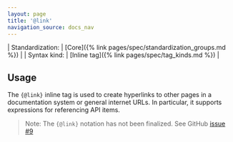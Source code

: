 ```yaml
---
layout: page
title: '@link'
navigation_source: docs_nav
---
```


| Standardization: | [Core]({% link pages/spec/standardization_groups.md %}) |
| Syntax kind: | [Inline tag]({% link pages/spec/tag_kinds.md %}) |


## Usage

The `{@link}` inline tag is used to create hyperlinks to other pages in a
documentation system or general internet URLs.  In particular, it supports
expressions for referencing API items.

> Note: The `{@link}` notation has not been finalized.  See GitHub
> [issue #9](https://github.com/microsoft/tsdoc/issues/9)
